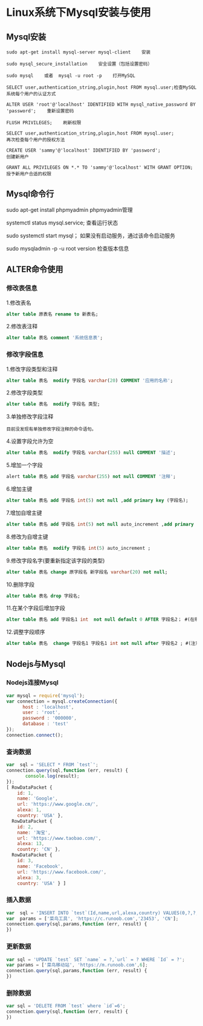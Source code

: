 # **Linux系统下Mysql安装与使用**

## Mysql安装

```
sudo apt-get install mysql-server mysql-client    安装

sudo mysql_secure_installation    安全设置（包括设置密码）

sudo mysql    或者  mysql -u root -p    打开MySQL

SELECT user,authentication_string,plugin,host FROM mysql.user;检查MySQL系统每个用户的认证方式

ALTER USER 'root'@'localhost' IDENTIFIED WITH mysql_native_password BY 'password';    重新设置密码

FLUSH PRIVILEGES;    刷新权限

SELECT user,authentication_string,plugin,host FROM mysql.user;
再次检查每个用户的授权方法

CREATE USER 'sammy'@'localhost' IDENTIFIED BY 'password';
创建新用户

GRANT ALL PRIVILEGES ON *.* TO 'sammy'@'localhost' WITH GRANT OPTION;
授予新用户合适的权限
```

## Mysql命令行

sudo apt-get install phpmyadmin    phpmyadmin管理

systemctl status mysql.service;    查看运行状态

sudo systemctl start mysql； 如果没有启动服务，通过该命令启动服务

sudo mysqladmin -p -u root version    检查版本信息

## ALTER命令使用

### 修改表信息

1.修改表名 

```sql
alter table 原表名 rename to 新表名;
```

 2.修改表注释   

```sql
alter table 表名 comment '系统信息表';
```

### 修改字段信息

1.修改字段类型和注释

```sql
alter table 表名  modify 字段名 varchar(20) COMMENT '应用的名称';
```

2.修改字段类型

```sql
alter table 表名  modify 字段名 类型;
```

3.单独修改字段注释 

```text
目前没发现有单独修改字段注释的命令语句。
```

4.设置字段允许为空

```sql
alter table 表名  modify 字段名 varchar(255) null COMMENT '描述';
```

 5.增加一个字段

```sql
alert table 表名 add 字段名 varchar(255) not null COMMENT '注释';  
```

 6.增加主键 

```sql
alter table 表名 add 字段名 int(5) not null ,add primary key (字段名);  
```

7.增加自增主键

```sql
alter table 表名 add 字段名 int(5) not null auto_increment ,add primary key (字段名); 
```

8.修改为自增主键

```sql
alter table 表名  modify 字段名 int(5) auto_increment ;
```

9.修改字段名字(要重新指定该字段的类型)

```sql
alter table 表名 change 原字段名 新字段名 varchar(20) not null;
```

10.删除字段

```sql
alter table 表名 drop 字段名; 
```

11.在某个字段后增加字段

```sql
alter table 表名 add 字段名1 int  not null default 0 AFTER 字段名2； #(在哪个字段后面添加)  
```

12.调整字段顺序 

```sql
alter table 表名  change 字段名1 字段名1 int not null after 字段名2 ; #(注意字段名1出现了2次)
```

## Nodejs与Mysql

### Nodejs连接Mysql

```js
var mysql = require('mysql');
var connection = mysql.createConnection({
      host : 'localhost',
      user : 'root',
      password : '000000',
      database : 'test'
});
connection.connect();
```

### 查询数据

```js
var  sql = 'SELECT * FROM `test`';
connection.query(sql,function (err, result) {
       console.log(result);
});
[ RowDataPacket {
    id: 1,
    name: 'Google',
    url: 'https://www.google.cm/',
    alexa: 1,
    country: 'USA' },
  RowDataPacket {
    id: 2,
    name: '淘宝',
    url: 'https://www.taobao.com/',
    alexa: 13,
    country: 'CN' },
  RowDataPacket {
    id: 3,
    name: 'Facebook',
    url: 'https://www.facebook.com/',
    alexa: 3,
    country: 'USA' } ]
```

### 插入数据

```js
var  sql = 'INSERT INTO `test`(Id,name,url,alexa,country) VALUES(0,?,?,?,?)';
var  params = ['菜鸟工具', 'https://c.runoob.com','23453', 'CN'];
connection.query(sql,params,function (err, result) {
})
```

### 更新数据

```js
var sql = 'UPDATE `test` SET `name` = ?,`url` = ? WHERE `Id` = ?';
var params = ['菜鸟移动站', 'https://m.runoob.com',6];
connection.query(sql,params,function (err, result) {
})
```

### 删除数据

```js
var sql = 'DELETE FROM `test` where `id`=6';
connection.query(sql,function (err, result) {
})
```

